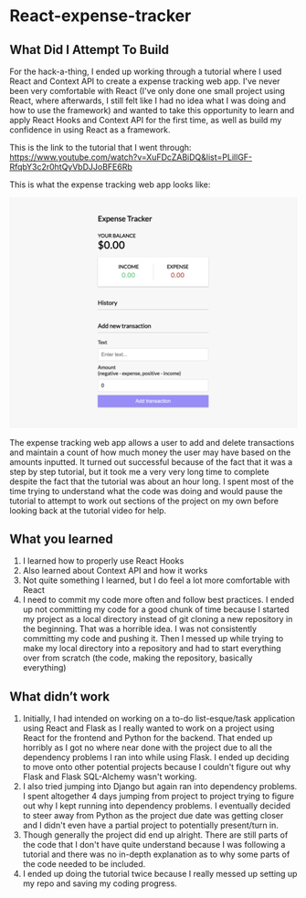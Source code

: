 # React-expense-tracker

## What Did I Attempt To Build

For the hack-a-thing, I ended up working through a tutorial where I used React and Context API to create a expense tracking web app. I've never been very comfortable with React (I've only done one small project using React, where afterwards, I still felt like I had no idea what I was doing and how to use the framework) and wanted to take this opportunity to learn and apply React Hooks and Context API for the first time, as well as build my confidence in using React as a framework.

This is the link to the tutorial that I went through: https://www.youtube.com/watch?v=XuFDcZABiDQ&list=PLillGF-RfqbY3c2r0htQyVbDJJoBFE6Rb

This is what the expense tracking web app looks like:

![alt text](screenshots/expense-tracker-screenshot.png)

The expense tracking web app allows a user to add and delete transactions and maintain a count of how much money the user may have based on the amounts inputted. It turned out successful because of the fact that it was a step by step tutorial, but it took me a very very long time to complete despite the fact that the tutorial was about an hour long. I spent most of the time trying to understand what the code was doing and would pause the tutorial to attempt to work out sections of the project on my own before looking back at the tutorial video for help.

## What you learned
1. I learned how to properly use React Hooks
2. Also learned about Context API and how it works
3. Not quite something I learned, but I do feel a lot more comfortable with React
4. I need to commit my code more often and follow best practices. I ended up not committing my code for a good chunk of time because I started my project as a local directory instead of git cloning a new repository in the beginning. That was a horrible idea. I was not consistently committing my code and pushing it. Then I messed up while trying to make my local directory into a repository and had to start everything over from scratch (the code, making the repository, basically everything)

## What didn’t work
1. Initially, I had intended on working on a to-do list-esque/task application using React and Flask as I really wanted to work on a project using React for the frontend and Python for the backend. That ended up horribly as I got no where near done with the project due to all the dependency problems I ran into while using Flask. I ended up deciding to move onto other potential projects because I couldn't figure out why Flask and Flask SQL-Alchemy wasn't working.
2. I also tried jumping into Django but again ran into dependency problems. I spent altogether 4 days jumping from project to project trying to figure out why I kept running into dependency problems. I eventually decided to steer away from Python as the project due date was getting closer and I didn't even have a partial project to potentially present/turn in.
3. Though generally the project did end up alright. There are still parts of the code that I don't have quite understand because I was following a tutorial and there was no in-depth explanation as to why some parts of the code needed to be included.
4. I ended up doing the tutorial twice because I really messed up setting up my repo and saving my coding progress.
